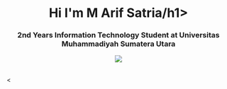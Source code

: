 <h1 align="center">Hi I'm M Arif Satria/h1>

 <h3 align="center"> 2nd Years Information Technology Student at Universitas Muhammadiyah Sumatera Utara </h3>
 <div align="Center"> <img src="https://media0.giphy.com/media/BRkfbKQS69zmJK5x6g/giphy.gif?cid=ecf05e47u49saulkwhjc5v3qmfuewz4v7obpmt95g4bqbzrf&ep=v1_gifs_search&rid=giphy.gif&ct=g"></div>

 <br>

 <

<!--
**M Arif Satria ** is a ✨Android Developer ✨ repository because its `README.md` (this file) appears on your GitHub profile.

Here are some ideas to get you started:

- 🔭 I’m currently working on ...
- 🌱 I’m currently learning ...
- 👯 I’m looking to collaborate on ...
- 🤔 I’m looking for help with ...
- 💬 Ask me about ...
- 📫 How to reach me: ...
- 😄 Pronouns: ...
- ⚡ Fun fact: ...
-->
